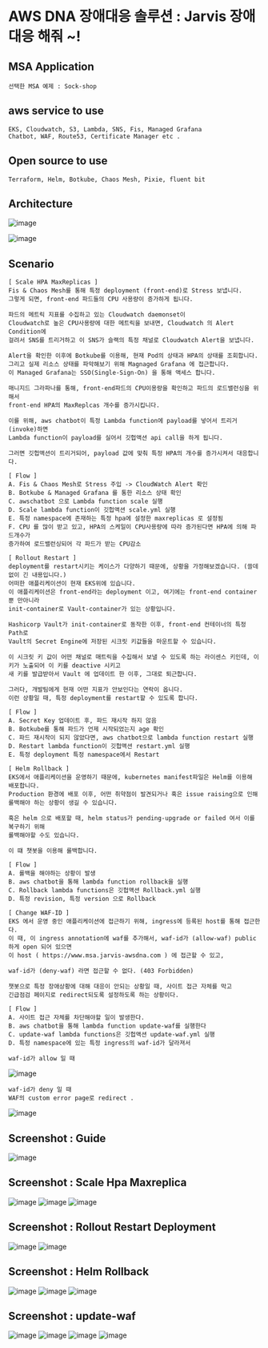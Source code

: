 # AWS DNA 장애대응 솔루션 : Jarvis 장애대응 해줘 ~!

## MSA Application
```
선택한 MSA 예제 : Sock-shop
```
## aws service to use
```
EKS, Cloudwatch, S3, Lambda, SNS, Fis, Managed Grafana
Chatbot, WAF, Route53, Certificate Manager etc .
```

## Open source to use
```
Terraform, Helm, Botkube, Chaos Mesh, Pixie, fluent bit
```

## Architecture
![image](https://user-images.githubusercontent.com/50174803/186666219-43aad2eb-9fda-4231-b68e-bdd37975ee30.png)

![image](https://user-images.githubusercontent.com/50174803/186666358-427f7d1a-02e1-436f-b37c-8282eb87d4a3.png)

## Scenario

```
[ Scale HPA MaxReplicas ]
Fis & Chaos Mesh를 통해 특정 deployment (front-end)로 Stress 보냅니다.
그렇게 되면, front-end 파드들의 CPU 사용량이 증가하게 됩니다.

파드의 메트릭 지표를 수집하고 있는 Cloudwatch daemonset이 
Cloudwatch로 높은 CPU사용량에 대한 메트릭을 보내면, Cloudwatch 의 Alert Condition에 
걸려서 SNS를 트리거하고 이 SNS가 슬랙의 특정 채널로 Cloudwatch Alert을 보냅니다.

Alert을 확인한 이후에 Botkube를 이용해, 현재 Pod의 상태과 HPA의 상태를 조회합니다.
그리고 실제 리소스 상태를 파악해보기 위해 Magnaged Grafana 에 접근합니다.
이 Managed Grafana는 SSO(Single-Sign-On) 을 통해 액세스 합니다.

매니지드 그라파나를 통해, front-end파드의 CPU이용량을 확인하고 파드의 로드밸런싱을 위해서
front-end HPA의 MaxReplcas 개수를 증가시킵니다.

이를 위해, aws chatbot이 특정 Lambda function에 payload를 넣어서 트리거(invoke)하면
Lambda function이 payload를 실어서 깃헙액션 api call을 하게 됩니다.

그러면 깃헙액션이 트리거되어, payload 값에 맞춰 특정 HPA의 개수를 증가시켜서 대응합니다.

[ Flow ]
A. Fis & Chaos Mesh로 Stress 주입 -> CloudWatch Alert 확인
B. Botkube & Managed Grafana 를 통한 리소스 상태 확인
C. awschatbot 으로 Lambda function scale 실행 
D. Scale lambda function이 깃헙액션 scale.yml 실행
E. 특정 namespace에 존재하는 특정 hpa에 설정한 maxreplicas 로 설정됨 
F. CPU 를 많이 받고 있고, HPA의 스케일이 CPU사용량에 따라 증가된다면 HPA에 의해 파드개수가
증가하여 로드밸런싱되어 각 파드가 받는 CPU감소 

```

```
[ Rollout Restart ]
deployment를 restart시키는 케이스가 다양하기 때문에, 상황을 가정해보겠습니다. (쓸데없이 긴 내용입니다.) 
어떠한 애플리케이션이 현재 EKS위에 있습니다.
이 애플리케이션은 front-end라는 deployment 이고, 여기에는 front-end container 뿐 만아니라
init-container로 Vault-container가 있는 상황입니다.

Hashicorp Vault가 init-container로 동작한 이후, front-end 컨테이너의 특정 Path로 
Vault의 Secret Engine에 저장된 시크릿 키값들을 마운트할 수 있습니다.

이 시크릿 키 값이 어떤 채널로 매트릭을 수집해서 보낼 수 있도록 하는 라이센스 키인데, 이 키가 노출되어 이 키를 deactive 시키고
새 키를 발급받아서 Vault 에 업데이트 한 이후, 그대로 퇴근합니다.

그러다, 개발팀에게 현재 어떤 지표가 안보인다는 연락이 옵니다. 
이런 상황일 때, 특정 deployment를 restart할 수 있도록 합니다.

[ Flow ]
A. Secret Key 업데이트 후, 파드 재시작 하지 않음
B. Botkube를 통해 파드가 언제 시작되었는지 age 확인
C. 파드 재시작이 되지 않았다면, aws chatbot으로 lambda function restart 실행
D. Restart lambda function이 깃헙액션 restart.yml 실행
E. 특정 deployment 특정 namespace에서 Restart
```

```
[ Helm Rollback ]
EKS에서 애플리케이션을 운영하기 때문에, kubernetes manifest파일은 Helm를 이용해 배포합니다.
Production 환경에 배포 이후, 어떤 취약점이 발견되거나 혹은 issue raising으로 인해 
롤백해야 하는 상황이 생길 수 있습니다.

혹은 helm 으로 배포할 때, helm status가 pending-upgrade or failed 여서 이를 복구하기 위해
롤백해야할 수도 있습니다.

이 떄 챗봇을 이용해 롤백합니다.

[ Flow ]
A. 롤백을 해야하는 상황이 발생
B. aws chatbot을 통해 lambda function rollback을 실행
C. Rollback lambda functions은 깃헙액션 Rollback.yml 실행
D. 특정 revision, 특정 version 으로 Rollback 
```

```
[ Change WAF-ID ]
EKS 에서 운영 중인 애플리케이션에 접근하기 위해, ingress에 등록된 host를 통해 접근한다.
이 때, 이 ingress annotation에 waf를 추가해서, waf-id가 (allow-waf) public하게 open 되어 있으면
이 host ( https://www.msa.jarvis-awsdna.com ) 에 접근할 수 있고, 

waf-id가 (deny-waf) 라면 접근할 수 없다. (403 Forbidden)

챗봇으로 특정 장애상황에 대해 대응이 안되는 상황일 때, 사이트 접근 자체를 막고
긴급점검 페이지로 redirect되도록 설정하도록 하는 상황이다.

[ Flow ]
A. 사이트 접근 자체를 차단해야할 일이 발생한다.
B. aws chatbot을 통해 lambda function update-waf를 실행한다
C. update-waf lambda functions은 깃헙액션 update-waf.yml 실행
D. 특정 namespace에 있는 특정 ingress의 waf-id가 달라져서 
```

```
waf-id가 allow 일 때
```
![image](https://user-images.githubusercontent.com/50174803/186718642-ea3b642e-8c7c-4676-ba93-f11b763acb72.png)


```
waf-id가 deny 일 때
WAF의 custom error page로 redirect . 
```

![image](https://user-images.githubusercontent.com/50174803/186719248-ea79ec27-82a0-430d-b1f1-22420bbc69b2.png)

## Screenshot : Guide 
![image](https://user-images.githubusercontent.com/50174803/186720255-98ec7e24-8ac4-4767-94cb-c507e3dc744d.png)


## Screenshot : Scale Hpa Maxreplica
![image](https://user-images.githubusercontent.com/50174803/186721160-c527ff61-dc50-4812-b310-30c6b7591ecc.png)
![image](https://user-images.githubusercontent.com/50174803/186721471-52dbe87a-3f7e-45f0-8048-74301a314db8.png)
![image](https://user-images.githubusercontent.com/50174803/186721522-2c41df56-9581-43ef-9e27-326a7e2944cb.png)

## Screenshot : Rollout Restart Deployment 
![image](https://user-images.githubusercontent.com/50174803/186720377-f0a0083d-c549-4151-96f2-0452ee9b5924.png)
![image](https://user-images.githubusercontent.com/50174803/186720452-2d809e80-1d26-4226-9dcb-9e4b1c71506e.png)

## Screenshot : Helm Rollback
![image](https://user-images.githubusercontent.com/50174803/186722144-a0c81125-7bb4-40e0-bd74-f93385dfe63c.png)
![image](https://user-images.githubusercontent.com/50174803/186722224-6feb5feb-a3db-48cc-b511-59c4f3d335ae.png)
![image](https://user-images.githubusercontent.com/50174803/186722282-180c080a-2972-4913-a667-91bca105dda8.png)


## Screenshot : update-waf 
![image](https://user-images.githubusercontent.com/50174803/186719610-85977ed3-8249-4b93-bd59-a69e12bf77eb.png)
![image](https://user-images.githubusercontent.com/50174803/186719765-68e1c100-076c-4c63-a1a5-e0af331f1718.png)
![image](https://user-images.githubusercontent.com/50174803/186719855-9b2211b9-1076-4089-b975-a9e47b1bb750.png)
![image](https://user-images.githubusercontent.com/50174803/186720093-f1b9b87c-3422-41c0-a4eb-983dc42a0578.png)

